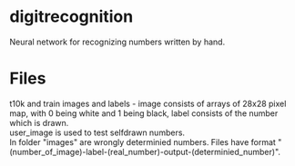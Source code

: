 # digitrecognition
Neural network for recognizing numbers written by hand. 

# Files
t10k and train images and labels - image consists of arrays of 28x28 pixel map, with 0 being white and 1 being black, label consists of the number which is drawn.  
user_image is used to test selfdrawn numbers.  
In folder "images" are wrongly determinied numbers. Files have format "(number_of_image)-label-(real_number)-output-(determinied_number)".
